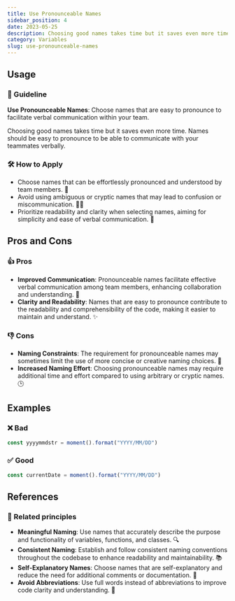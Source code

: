```yaml
---
title: Use Pronounceable Names
sidebar_position: 4
date: 2023-05-25
description: Choosing good names takes time but it saves even more time. Names should be easy to pronounce.
category: Variables
slug: use-pronounceable-names
---
```


## Usage

### 📝 Guideline
**Use Pronounceable Names**: Choose names that are easy to pronounce to facilitate verbal communication within your team.

Choosing good names takes time but it saves even more time. Names should be easy to pronounce to be able to communicate with your teammates verbally.

### 🛠️ How to Apply
- Choose names that can be effortlessly pronounced and understood by team members. 👥
- Avoid using ambiguous or cryptic names that may lead to confusion or miscommunication. 🤷‍♀️
- Prioritize readability and clarity when selecting names, aiming for simplicity and ease of verbal communication. 📢

## Pros and Cons

### 👍 Pros
- **Improved Communication**: Pronounceable names facilitate effective verbal communication among team members, enhancing collaboration and understanding. 💬
- **Clarity and Readability**: Names that are easy to pronounce contribute to the readability and comprehensibility of the code, making it easier to maintain and understand. ✨

### 👎 Cons
- **Naming Constraints**: The requirement for pronounceable names may sometimes limit the use of more concise or creative naming choices. 🚫
- **Increased Naming Effort**: Choosing pronounceable names may require additional time and effort compared to using arbitrary or cryptic names. 🕒

## Examples

### ❌ Bad
```typescript
const yyyymmdstr = moment().format("YYYY/MM/DD")
```

### ✅ Good
```typescript
const currentDate = moment().format("YYYY/MM/DD")
```

## References

### 🔀 Related principles
- **Meaningful Naming**: Use names that accurately describe the purpose and functionality of variables, functions, and classes. 🔍
- **Consistent Naming**: Establish and follow consistent naming conventions throughout the codebase to enhance readability and maintainability. 📚
- **Self-Explanatory Names**: Choose names that are self-explanatory and reduce the need for additional comments or documentation. 📝
- **Avoid Abbreviations**: Use full words instead of abbreviations to improve code clarity and understanding. 🚫

